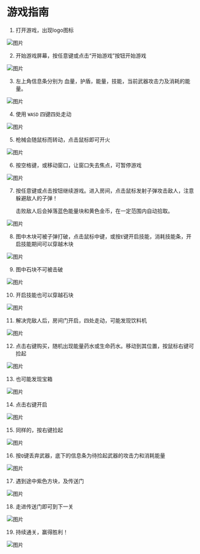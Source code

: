 # 游戏指南

1. 打开游戏，出现logo图标
   
![图片](image/1.png)

2. 开始游戏屏幕，按任意键或点击“开始游戏”按钮开始游戏

![图片](image/2.png)

3. 左上角信息条分别为 血量，护盾，能量，技能，当前武器攻击力及消耗的能量。
   
![图片](image/3.png)

4. 使用 `WASD` 四键四处走动

![图片](image/4.png)

5. 枪械会随鼠标而转动，点击鼠标即可开火

![图片](image/5.png)

6. 按空格键，或移动窗口，让窗口失去焦点，可暂停游戏

![图片](image/6.png)

7. 按任意键或点击按钮继续游戏。进入房间，点击鼠标发射子弹攻击敌人，注意躲避敌人的子弹！

    击败敌人后会掉落蓝色能量块和黄色金币，在一定范围内自动拾取。

![图片](image/7.png)

8. 图中木块可被子弹打破，点击鼠标中键，或按`E`键开启技能，消耗技能条，开启技能期间可以穿越木块

![图片](image/8.png)

9. 图中石块不可被击破

![图片](image/10.png)

10. 开启技能也可以穿越石块

![图片](image/11.png)

11. 解决完敌人后，房间门开启，四处走动，可能发现饮料机

![图片](image/12.png)

12. 点击右键购买，随机出现能量药水或生命药水。移动到其位置，按鼠标右键可捡起

![图片](image/13.png)

13. 也可能发现宝箱

![图片](image/14.png)

14. 点击右键开启

![图片](image/15.png)

15. 同样的，按右键捡起

![图片](image/16.png)

16. 按`Q`键丢弃武器，底下的信息条为待捡起武器的攻击力和消耗能量

![图片](image/17.png)

17. 遇到途中紫色方块，及传送门

![图片](image/18.png)

18. 走进传送门即可到下一关

![图片](image/19.png)

19. 持续通关，赢得胜利！

![图片](image/21.png)
